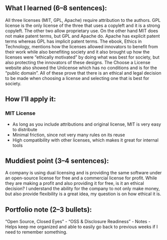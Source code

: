 ## What I learned (6–8 sentences): 
All three licenses (MIT, GPL, Apache) require attribution to the authors. GPL license is the only license of the three that uses a copyleft and it is a strong copyleft. The other two allow proprietary use. On the other hand MIT does not make patent terms, but GPL and Apache do. Apache has explicit patent terms whereas GPL has implicit patent terms. The ebook, Ethics in Technology, mentions how the licenses allowed innovators to benefit from their work while also benefiting society and it also brought up how the licenses were “ethically motivated” by doing what was best for society, but also protecting the innovators of these designs. The Choose a License website also showed the Unlicense which has no conditions and is for the “public domain”. All of these prove that there is an ethical and legal decision to be made when choosing a license and selecting one that is best for society. 

## How I’ll apply it: 
### MIT License
- As long as you include attributions and original license, MIT is very easy to distribute
- Minimal friction, since not very many rules on its reuse
- High compatibility with other licenses, which makes it great for internal tools 

## Muddiest point (3–4 sentences): 
A company is using dual licensing and is providing the same software under an open-source license for free and a commercial license for profit. While they are making a profit and also providing it for free, is it an ethical decision? I understand the ability for the company to not only make money, but also provide flexibility is a great idea, my question is on how ethical it is. 

## Portfolio note (2–3 bullets): 
“Open Source, Closed Eyes” -
“OSS & Disclosure Readiness” - 
Notes - Helps keep me organized and able to easily go back to previous weeks if I need to remember something.

